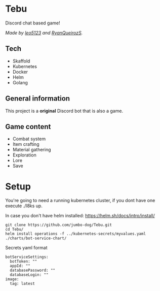 # Tebu

Discord chat based game!

*Made by [leo5123](https://github.com/leo5123) and [RyanQueirozS](https://github.com/RyanQueirozS).*

## Tech

- Skaffold
- Kubernetes
- Docker
- Helm
- Golang
 
## General information
This project is a **original** Discord bot that is also a game.

## Game content

- Combat system
- Item crafting
- Material gathering
- Exploration
- Lore
- Save

# Setup
You're going to need a running kubernetes cluster, if you dont have one execute ./l8ks up.

In case you don't have helm installed: 
https://helm.sh/docs/intro/install/
```
git clone https://github.com/jumbo-dog/Tebu.git
cd Tebu/
helm install operations -f ../kubernetes-secrets/myvalues.yaml ./charts/bot-service-chart/
```


Secrets yaml format
```
botServiceSettings:
  botToken: ""
  appId: ""
  databasePassword: ""
  databaseLogin: ""
image:
  tag: latest 
```

